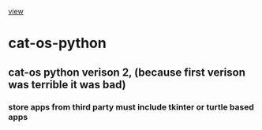 [view](https://github.com/user-attachments/assets/7bdeb76b-eacc-4cd1-b94a-5aee097c1bd9)
# cat-os-python
## cat-os python verison 2, (because first verison was terrible it was bad)
### store apps from third party must include tkinter or turtle based apps
